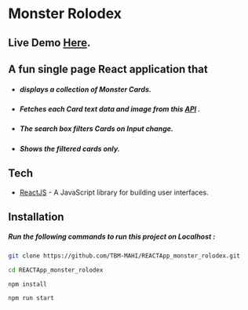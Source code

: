 Monster Rolodex 
==============================

## Live Demo [Here].
## A fun single page React application that
- ##### displays a collection of Monster Cards.
- ##### Fetches each Card text data and image from this [API] .
- ##### The search box filters Cards on Input change.
- ##### Shows the filtered cards only.


## Tech
- [ReactJS] - A JavaScript library for building user interfaces.


## Installation
##### Run the following commands to run this project on Localhost :

```sh
git clone https://github.com/TBM-MAHI/REACTApp_monster_rolodex.git
```
```sh
cd REACTApp_monster_rolodex
```
```sh
npm install
```
```sh
npm run start
```


   [API]: <http://jsonplaceholder.typicode.com/users>
   [Here]: <https://tbm-mahi.github.io/REACTApp_monster_rolodex/>
   [ReactJS]: <https://reactjs.org/>
